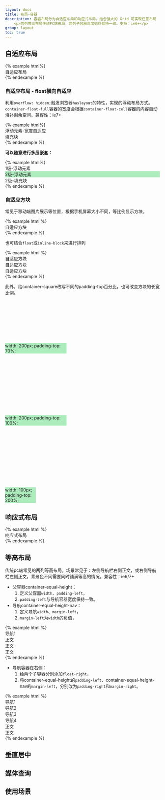 ```yaml
---
layout: docs
title: 布局-容器
description: 容器布局分为自适应布局和响应式布局，结合强大的 Grid 可实现任意布局
    <p>两列等高布局传统PC端布局，两列子容器高度始终保持一致。支持：ie6+</p>
group: layout
toc: true
---
```


## 自适应布局

<div class="doc-example-container">
{% example html%}
<div class="container-fluid">
  自适应布局
</div>
{% endexample %}
</div>

### 自适应布局 - float横向自适应
利用`overflow: hidden;`触发浏览器`haslayout`的特性，实现的浮动布局方式。`container-float-full`容器的宽度会根据`container-float-cell`容器的内容自动填补剩余空间。兼容性：ie7+


<div class="doc-example-container">
{% example html%}
<div class="container-fluid-float exp1">
  <div class="container-fluid-float-cell">浮动元素-宽度自适应</div>
  <div class="container-fluid-float-full text-center">填充块</div>
</div>
{% endexample %}
</div>

**可以随意进行多层嵌套：**
<div class="doc-example-container">
{% example html%}
<div class="container-fluid-float exp2">
  <div class="container-fluid-float-cell">1级-浮动元素</div>
  <div class="container-fluid-float-full"><!--1级-填充块-->
    <div class="container-fluid-float-cell float-right" style="background: #adecbd;">2级-浮动元素</div>
    <div class="container-fluid-float-full text-center">2级-填充块</div>
  </div>
</div>
{% endexample %}
</div>

### 自适应方块
常见于移动端图片展示等位置，根据手机屏幕大小不同，等比例显示方块。

<div class="doc-example-container">
{% example html %}
<div style="width: 200px;">
  <div class="container-square">
    <div class="container-square-box">
      自适应方块
    </div>
  </div>
</div>
{% endexample %}
</div>

也可结合`float`或`inline-block`来进行排列
<div class="doc-example-container">
{% example html %}
<div class="inline-block-wrap exp-square">
    <div class="inline-block">
      <div class="container-square">
        <div class="container-square-box">
          自适应方块
        </div>
      </div>
    </div>
    <div class="inline-block">
      <div class="container-square">
        <div class="container-square-box">
          自适应方块
        </div>
      </div>
    </div>
    <div class="inline-block">
      <div class="container-square">
        <div class="container-square-box">
          自适应方块
        </div>
      </div>
    </div>
  </div>
{% endexample %}
</div>

此外，给container-square改写不同的padding-top百分比，也可改变方块的长宽比例。
<div class="inline-block" style="width: 200px;">
  <div class="container-square" style="padding-top: 70%;">
    <div class="container-square-box" style="background: #adecbd;">
      width: 200px; padding-top: 70%;
    </div>
  </div>
</div>
<div class="inline-block" style="width: 200px;">
  <div class="container-square" style="padding-top: 100%;">
    <div class="container-square-box" style="background: #adecbd;">
      width: 200px; padding-top: 100%;
    </div>
  </div>
</div>
<div class="inline-block" style="width: 100px;">
  <div class="container-square" style="padding-top: 200%;">
    <div class="container-square-box" style="background: #adecbd;">
      width: 100px; padding-top: 200%;
    </div>
  </div>
</div>

## 响应式布局

<div class="doc-example-container">
{% example html %}
<div class="container">
  响应式布局
</div>
{% endexample %}
</div>

## 等高布局

传统pc端常见的两列等高布局。场景常见于：左侧导航栏右侧正文，或右侧导航栏左侧正文，背景色不同需要同时铺满等高的情况。兼容性：ie6/7+

- 父容器container-equal-height： 
  1. 定义父容器`width`、`padding-left`，
  2. `padding-left`与导航容器宽度保持一致。
- 导航container-equal-height-nav：
  1. 定义导航`width`、`margin-left`，
  2. `margin-left`为`width`的负值，

<div class="doc-example-container">
{% example html %}
<div class="container-equal-height exp1">
  <div class="container-equal-height-nav text-center">
    导航1<br>
  </div>
  <div class="container-equal-height-main text-center">
    正文<br>
    正文<br>
    正文<br>
  </div>
</div>
{% endexample %}
</div>

- 导航容器在右侧：
  1. 给两个子容器分别添加`float-right`，
  2. 将container-equal-height的`padding-left`、container-equal-height-nav的`margin-left`，分别改为`padding-right`和`margin-right`。

<div class="doc-example-container">
{% example html %}
<div class="container-equal-height exp2">
  <div class="container-equal-height-nav float-right text-center">
    导航1<br>
    导航2<br>
    导航3<br>
    导航4<br>
  </div>
  <div class="container-equal-height-main float-right text-center">
    正文<br>
    正文<br>
  </div>
</div>
{% endexample %}
</div>

## 垂直居中

## 媒体查询

## 使用场景


